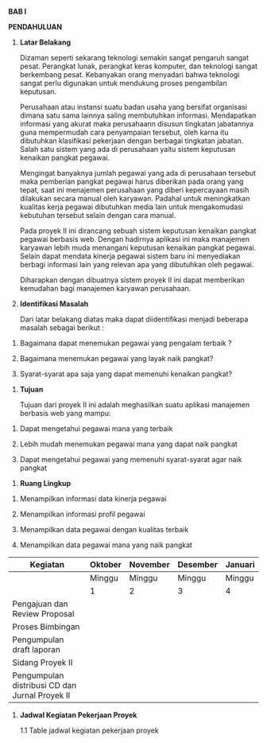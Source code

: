 **BAB I**

**PENDAHULUAN**

1.  **Latar Belakang**

    Dizaman seperti sekarang teknologi semakin sangat pengaruh sangat pesat. Perangkat lunak, perangkat keras komputer, dan teknologi sangat berkembang pesat. Kebanyakan orang menyadari bahwa teknologi sangat perlu digunakan untuk mendukung proses pengambilan keputusan.

    Perusahaan atau instansi suatu badan usaha yang bersifat organisasi dimana satu sama lainnya saling membutuhkan informasi. Mendapatkan informasi yang akurat maka perusahaann disusun tingkatan jabatannya guna mempermudah cara penyampaian tersebut, oleh karna itu dibutuhkan klasifikasi pekerjaan dengan berbagai tingkatan jabatan. Salah satu sistem yang ada di perusahaan yaitu sistem keputusan kenaikan pangkat pegawai.

    Mengingat banyaknya jumlah pegawai yang ada di perusahaan tersebut maka pemberian pangkat pegawai harus diberikan pada orang yang tepat, saat ini menajemen perusahaan yang diberi kepercayaan masih dilakukan secara manual oleh karyawan. Padahal untuk meningkatkan kualitas kerja pegawai dibutuhkan media lain untuk mengakomudasi kebutuhan tersebut selain dengan cara manual.

    Pada proyek II ini dirancang sebuah sistem keputusan kenaikan pangkat pegawai berbasis web. Dengan hadirnya aplikasi ini maka manajemen karyawan lebih muda menangani keputusan kenaikan pangkat pegawai. Selain dapat mendata kinerja pegawai sistem baru ini menyediakan berbagi informasi lain yang relevan apa yang dibutuhkan oleh pegawai.

    Diharapkan dengan dibuatnya sistem proyek II ini dapat memberikan kemudahan bagi manajemen karyawan perusahaan.

2.  **Identifikasi Masalah**

    Dari latar belakang diatas maka dapat diidentifikasi menjadi beberapa masalah sebagai berikut :

<!-- -->

1.  Bagaimana dapat menemukan pegawai yang pengalam terbaik ?

2.  Bagaimana menemukan pegawai yang layak naik pangkat?

3.  Syarat-syarat apa saja yang dapat memenuhi kenaikan pangkat?

<!-- -->

1.  **Tujuan**

    Tujuan dari proyek II ini adalah meghasilkan suatu aplikasi manajemen berbasis web yang mampu:

<!-- -->

1.  Dapat mengetahui pegawai mana yang terbaik

2.  Lebih mudah menemukan pegawai mana yang dapat naik pangkat

3.  Dapat mengetahui pegawai yang memenuhi syarat-syarat agar naik pangkat

<!-- -->

1.  **Ruang Lingkup**

<!-- -->

1.  Menampilkan informasi data kinerja pegawai

2.  Menampilkan informasi profil pegawai

3.  Menampilkan data pegawai dengan kualitas terbaik

4.  Menampilkan data pegawai mana yang naik pangkat

| <span id="_Toc400009185" class="anchor"></span>Kegiatan                                       | <span id="_Toc400009186" class="anchor"></span>Oktober | <span id="_Toc400009187" class="anchor"></span>November | <span id="_Toc400009188" class="anchor"></span>Desember | <span id="_Toc400009189" class="anchor"></span>Januari |
|-----------------------------------------------------------------------------------------------|--------------------------------------------------------|---------------------------------------------------------|---------------------------------------------------------|--------------------------------------------------------|
|                                                                                               | <span id="_Toc400009190" class="anchor"></span>Minggu  | <span id="_Toc400009191" class="anchor"></span>Minggu   | <span id="_Toc400009192" class="anchor"></span>Minggu   | <span id="_Toc400009193" class="anchor"></span>Minggu  |
|                                                                                               | <span id="_Toc400009194" class="anchor"></span>1       | <span id="_Toc400009195" class="anchor"></span>2        | <span id="_Toc400009196" class="anchor"></span>3        | <span id="_Toc400009197" class="anchor"></span>4       |
| <span id="_Toc400009210" class="anchor"></span>Pengajuan dan Review Proposal                  |                                                        |                                                         |                                                         |                                                        |
| <span id="_Toc400009211" class="anchor"></span>Proses Bimbingan                               |                                                        |                                                         |                                                         |                                                        |
| <span id="_Toc400009212" class="anchor"></span>Pengumpulan draft laporan                      |                                                        |                                                         |                                                         |                                                        |
| <span id="_Toc400009213" class="anchor"></span>Sidang Proyek II                               |                                                        |                                                         |                                                         |                                                        |
| <span id="_Toc400009214" class="anchor"></span>Pengumpulan distribusi CD dan Jurnal Proyek II |                                                        |                                                         |                                                         |                                                        |

1.  **Jadwal Kegiatan Pekerjaan Proyek**

    1.1 Table jadwal kegiatan pekerjaan proyek
